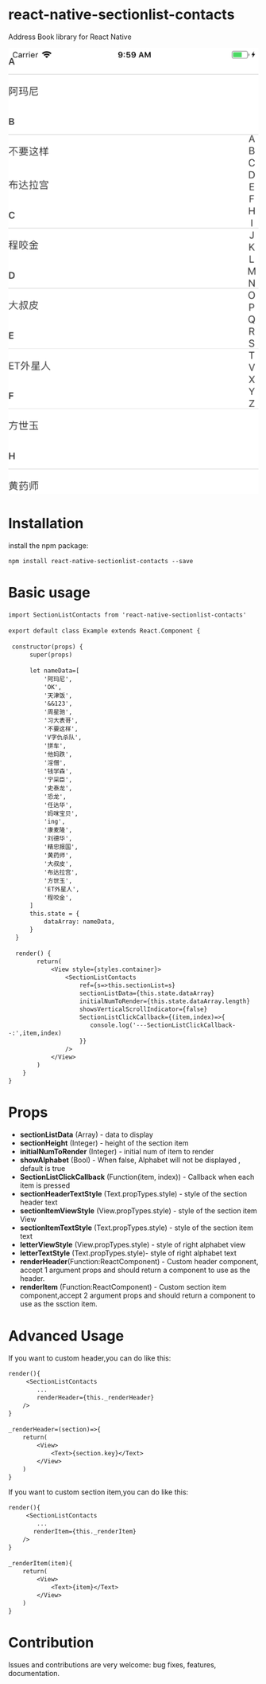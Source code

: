 # react-native-sectionlist-contacts
Address Book library for React Native

![](exampleImage.png)

Installation
=========
install the npm package:

    npm install react-native-sectionlist-contacts --save

Basic usage
=========
    import SectionListContacts from 'react-native-sectionlist-contacts'

    export default class Example extends React.Component {
    
     constructor(props) {
          super(props)

          let nameData=[
              '阿玛尼',
              'OK',
              '天津饭',
              '&&123',
              '周星驰',
              '习大表哥',
              '不要这样',
              'V字仇杀队',
              '拼车',
              '他妈跌',
              '淫僧',
              '钱学森',
              '宁采臣',
              '史泰龙',
              '恐龙',
              '任达华',
              '妈咪宝贝',
              'ing',
              '康麦隆',
              '刘德华',
              '精忠报国',
              '黄药师',
              '大叔皮',
              '布达拉宫',
              '方世玉',
              'ET外星人',
              '程咬金',
          ]
          this.state = {
              dataArray: nameData,
          }
      }

      render() {
            return(
                <View style={styles.container}>
                    <SectionListContacts
                        ref={s=>this.sectionList=s}
                        sectionListData={this.state.dataArray}
                        initialNumToRender={this.state.dataArray.length}
                        showsVerticalScrollIndicator={false}
                        SectionListClickCallback={(item,index)=>{
                           console.log('---SectionListClickCallback--:',item,index)
                        }}
                    />
                </View>
            )
        }
    }
Props
=========

* **sectionListData** (Array) - data to display
* **sectionHeight** (Integer) - height of the section item
* **initialNumToRender** (Integer) - initial num of item to render
* **showAlphabet** (Bool) - When false, Alphabet will not be displayed , default is true
* **SectionListClickCallback** (Function(item, index)) - Callback when each item is pressed
* **sectionHeaderTextStyle** (Text.propTypes.style) - style of the section header text 
* **sectionItemViewStyle** (View.propTypes.style) - style of the section item View 
* **sectionItemTextStyle** (Text.propTypes.style) - style of the section item text
* **letterViewStyle** (View.propTypes.style) - style of right alphabet view
* **letterTextStyle** (Text.propTypes.style)- style of right alphabet text
* **renderHeader**(Function:ReactComponent) -  Custom header component, accept 1 argument props and should return a component to use as the header.
* **renderItem** (Function:ReactComponent) - Custom section item component,accept 2 argument props and should return a component to use as the ssction item.

Advanced Usage
=========

If you want to custom header,you can do like this:

    render(){
         <SectionListContacts
            ...
            renderHeader={this._renderHeader}
        />
    }
    
    _renderHeader=(section)=>{
        return(
            <View>
                <Text>{section.key}</Text>
            </View>
        )
    }
    
If you want to custom section item,you can do like this:

    render(){
         <SectionListContacts
            ...
           renderItem={this._renderItem}
        />
    }

    _renderItem(item){
        return(
            <View>
                <Text>{item}</Text>
            </View>
        )
    }
    
Contribution
=========

Issues and contributions are very welcome: bug fixes, features, documentation.

